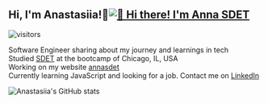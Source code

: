 ## Hi, I'm Anastasiia!👋[<img src="https://raw.githubusercontent.com/AnaSDet/AnaSDet/master/intro.gif" alt="👋 Hi there! I'm Anna SDET" title="👋 Hi there! I'm Anna SDET"/>](https://github.com/AnaSDet)

![visitors](https://vbr.nathanchung.dev/badge?page_id=AnaSDet.AnaSDet&color=C71585)

Software Engineer sharing about my journey and learnings in tech<br/>
Studied [SDET](https://www.wedevx.co/) at the bootcamp of Chicago, IL, USA<br/>
Working on my website [annasdet](https://www.annasdet.com/)<br/>
Currently learning JavaScript and looking for a job. Contact me on [LinkedIn](https://www.linkedin.com/in/anna-sdet)<br/> 

<!-- Github starts from https: -->
![Anastasiia's GitHub stats](https://github-readme-stats.vercel.app/api?username=AnaSDet&show_icons=true&theme=radical)



